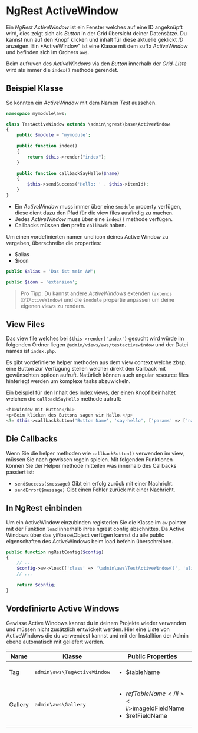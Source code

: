 NgRest ActiveWindow
===================

Ein *NgRest ActiveWindow* ist ein Fenster welches auf eine ID angeknüpft wird, dies zeigt sich als *Button* in der Grid übersicht deiner Datensätze. Du kannst nun auf den Knopf klicken und inhalt für diese aktuelle geklickt *ID* anzeigen. Ein *ActiveWindow" ist eine Klasse mit dem suffx *ActiveWindow* und befinden sich im Ordners `aws`.

Beim aufruven des *ActiveWindows* via den *Button* innerhalb der *Grid-Liste* wird als immer die `index()` methode gerendet.

Beispiel Klasse
------------------

So könnten ein *ActiveWindow* mit dem Namen *Test* aussehen.

```php
namespace mymodule\aws;

class TestActiveWindow extends \admin\ngrest\base\ActiveWindow
{
    public $module = 'mymodule';
    
    public function index()
    {
        return $this->render("index");
    }
    
    public function callbackSayHello($name)
    {
        $this->sendSuccess('Hello: ' . $this->itemId);
    }
}
```

* Ein *ActiveWindow* muss immer über eine `$module` property verfügen, diese dient dazu den Pfad für die view files ausfindig zu machen.
* Jedes *ActiveWindow* muss über eine `index()` methode verfügen.
* Callbacks müssen den prefix `callback` haben.

Um einen vordefinierten namen und icon deines Active Window zu vergeben, überschreibe die properties:

* $alias
* $icon

```php
public $alias = 'Das ist mein AW';

public $icon = 'extension';
```

> Pro Tipp: Du kannst andere *ActiveWindows* extenden (`extends XYZActiveWindow`) und die `$module` propertie anpassen um deine eigenen views zu rendern.

View Files
-----------

Das view file welches bei `$this->render('index')` gesucht wird würde im folgenden Ordner liegen `@admin/views/aws/testactivewindow` und der Datei names ist `index.php`.

Es gibt vordefinierte helper methoden aus dem view context welche zbsp. eine Button zur Verfügung stellen welcher direkt den Callback mit gewünschten optioen aufruft. Natürlich können auch angular resource files hinterlegt werden um komplexe tasks abzuwickeln.

Ein beispiel für den Inhalt des index views, der einen Knopf beinhaltet welchen die `callbackSayHello` methode aufruft:

```php
<h1>Window mit Button</h1>
<p>Beim klicken des Buttons sagen wir Hallo.</p>
<?= $this->callbackButton('Button Name', 'say-hello', ['params' => ['name' => 'Radan']]); ?>
```

Die Callbacks
------------

Wenn Sie die helper methoden wie `callbackButton()` verwenden im view, müssen Sie nach gewissen regeln spielen. Mit folgenden Funktionen können Sie der Helper methode mitteilen was innerhalb des Callbacks passiert ist:

+ `sendSuccess($message)` Gibt ein erfolg zurück mit einer Nachricht.
+ `sendError($message)` Gibt einen Fehler zurück mit einer Nachricht.

In NgRest einbinden
--------------------

Um ein ActiveWindow einzubinden registerien Sie die Klasse im `aw` pointer mit der Funktion `load` innerhalb ihres ngrest config abschnittes. Da Active Windows über das yii\base\Object verfügen kannst du alle public eigenschaften des ActiveWindows beim load befehln überschreiben.

```php
public function ngRestConfig($config)
{
    // ...
    $config->aw->load(['class' => '\admin\aws\TestActiveWindow()', 'alias' => 'Mein Test Window', 'icon' => 'extension');
    // ...
    
    return $config;
}
```

Vordefinierte Active Windows
----------------------------

Gewisse Active Windows kannst du in deinem Projekte wieder verwenden und müssen nicht zusätzlich entwickelt werden. Hier eine Liste von ActiveWindows die du verwendest kannst und mit der Installtion der Admin ebene automatisch mit geliefert werden.

|Name   |Klasse |Public Properties
|--     |--     |--
|Tag    |`admin\aws\TagActiveWindow` | <ul><li>$tableName</li></ul>
|Gallery|`admin\aws\Gallery` |<ul><li>$refTableName</li><li>$imageIdFieldName</li><li>$refFieldName</li></ul>